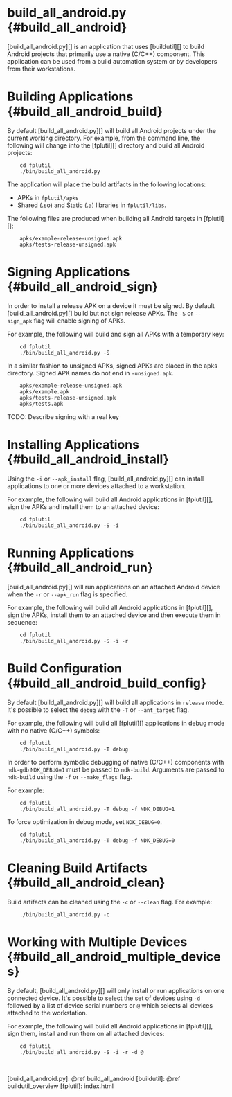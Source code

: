 build_all_android.py    {#build_all_android}
====================

[build_all_android.py][] is an application that uses [buildutil][] to build
Android projects that primarily use a native (C/C++) component.  This
application can be used from a build automation system or by developers from
their workstations.

# Building Applications    {#build_all_android_build}

By default [build_all_android.py][] will build all Android projects under the
current working directory.  For example, from the command line, the following
will change into the [fplutil][] directory and build all Android projects:

~~~{.sh}
    cd fplutil
    ./bin/build_all_android.py
~~~

The application will place the build artifacts in the following locations:

   * APKs in `fplutil/apks`
   * Shared (.so) and Static (.a) libraries in `fplutil/libs`.

The following files are produced when building all Android targets in
[fplutil][]:

~~~~
    apks/example-release-unsigned.apk
    apks/tests-release-unsigned.apk
~~~~

# Signing Applications    {#build_all_android_sign}

In order to install a release APK on a device it must be signed.  By default
[build_all_android.py][] build but not sign release APKs.  The `-S` or
`--sign_apk` flag will enable signing of APKs.

For example, the following will build and sign all APKs with a temporary key:

~~~{.sh}
    cd fplutil
    ./bin/build_all_android.py -S
~~~

In a similar fashion to unsigned APKs, signed APKs are placed in the apks
directory.  Signed APK names do not end in `-unsigned.apk`.

~~~{.sh}
    apks/example-release-unsigned.apk
    apks/example.apk
    apks/tests-release-unsigned.apk
    apks/tests.apk
~~~

TODO: Describe signing with a real key

# Installing Applications    {#build_all_android_install}

Using the `-i` or `--apk_install` flag, [build_all_android.py][] can install
applications to one or more devices attached to a workstation.

For example, the following will build all Android applications in [fplutil][],
sign the APKs and install them to an attached device:

~~~{.sh}
    cd fplutil
    ./bin/build_all_android.py -S -i
~~~

# Running Applications    {#build_all_android_run}

[build_all_android.py][] will run applications on an attached Android device
when the `-r` or `--apk_run` flag is specified.

For example, the following will build all Android applications in [fplutil][],
sign the APKs, install them to an attached device and then execute them in
sequence:

~~~{.sh}
    cd fplutil
    ./bin/build_all_android.py -S -i -r
~~~

# Build Configuration    {#build_all_android_build_config}

By default [build_all_android.py][] will build all applications in `release`
mode.  It's possible to select the `debug` with the `-T` or `--ant_target`
flag.

For example, the following will build all [fplutil][] applications in debug
mode with no native (C/C++) symbols:

~~~{.sh}
    cd fplutil
    ./bin/build_all_android.py -T debug
~~~

In order to perform symbolic debugging of native (C/C++) components with
`ndk-gdb` `NDK_DEBUG=1` must be passed to `ndk-build`.  Arguments are passed to
`ndk-build` using the `-f` or `--make_flags` flag.

For example:

~~~{.sh}
    cd fplutil
    ./bin/build_all_android.py -T debug -f NDK_DEBUG=1
~~~

To force optimization in debug mode, set `NDK_DEBUG=0`.

~~~{.sh}
    cd fplutil
    ./bin/build_all_android.py -T debug -f NDK_DEBUG=0
~~~

# Cleaning Build Artifacts    {#build_all_android_clean}

Build artifacts can be cleaned using the `-c` or `--clean` flag.  For example:

~~~{.sh}
    ./bin/build_all_android.py -c
~~~

# Working with Multiple Devices    {#build_all_android_multiple_devices}

By default, [build_all_android.py][] will only install or run applications on
one connected device.  It's possible to select the set of devices using
`-d` followed by a list of device serial numbers or `@` which selects all
devices attached to the workstation.

For example, the following will build all Android applications in [fplutil][],
sign them, install and run them on all attached devices:

~~~{.sh}
    cd fplutil
    ./bin/build_all_android.py -S -i -r -d @
~~~

<br>

  [build_all_android.py]: @ref build_all_android
  [buildutil]: @ref buildutil_overview
  [fplutil]: index.html
